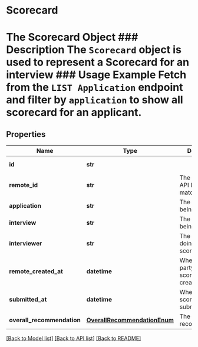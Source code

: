# Scorecard

# The Scorecard Object ### Description The `Scorecard` object is used to represent a Scorecard for an interview  ### Usage Example Fetch from the `LIST Application` endpoint and filter by `application` to show all scorecard for an applicant.
## Properties
Name | Type | Description | Notes
------------ | ------------- | ------------- | -------------
**id** | **str** |  | [optional] [readonly] 
**remote_id** | **str** | The third-party API ID of the matching object. | [optional] 
**application** | **str** | The application being scored. | [optional] 
**interview** | **str** | The interview being scored. | [optional] 
**interviewer** | **str** | The interviewer doing the scoring. | [optional] 
**remote_created_at** | **datetime** | When the third party&#39;s scorecard was created. | [optional] 
**submitted_at** | **datetime** | When the scorecard was submitted. | [optional] 
**overall_recommendation** | [**OverallRecommendationEnum**](OverallRecommendationEnum.md) | The inteviewer&#39;s recommendation. | [optional] 

[[Back to Model list]](../README.md#documentation-for-models) [[Back to API list]](../README.md#documentation-for-api-endpoints) [[Back to README]](../README.md)


